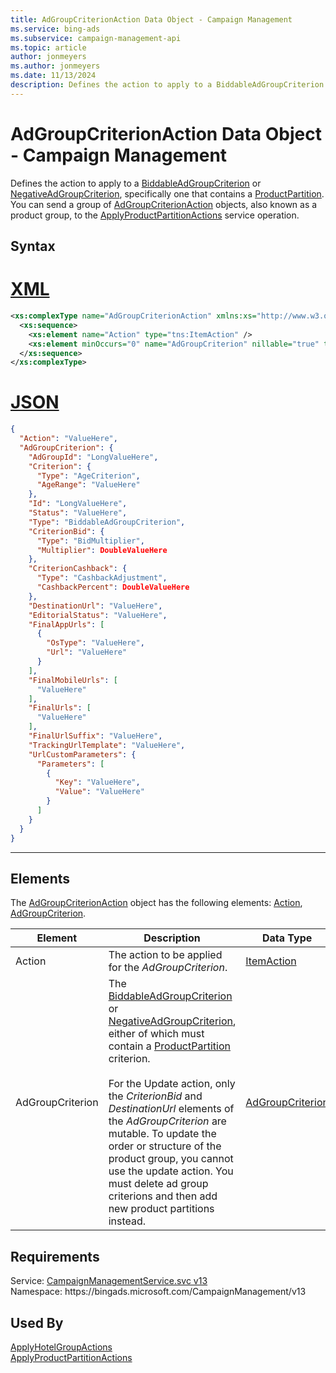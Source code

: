 ```yaml
---
title: AdGroupCriterionAction Data Object - Campaign Management
ms.service: bing-ads
ms.subservice: campaign-management-api
ms.topic: article
author: jonmeyers
ms.author: jonmeyers
ms.date: 11/13/2024
description: Defines the action to apply to a BiddableAdGroupCriterion or NegativeAdGroupCriterion, specifically one that contains a ProductPartition.
---
```

# AdGroupCriterionAction Data Object - Campaign Management
Defines the action to apply to a [BiddableAdGroupCriterion](biddableadgroupcriterion.md) or [NegativeAdGroupCriterion](negativeadgroupcriterion.md), specifically one that contains a [ProductPartition](productpartition.md). You can send a group of [AdGroupCriterionAction](adgroupcriterionaction.md) objects, also known as a product group, to the [ApplyProductPartitionActions](applyproductpartitionactions.md) service operation.

## Syntax

# [XML](#tab/xml)

```xml
<xs:complexType name="AdGroupCriterionAction" xmlns:xs="http://www.w3.org/2001/XMLSchema">
  <xs:sequence>
    <xs:element name="Action" type="tns:ItemAction" />
    <xs:element minOccurs="0" name="AdGroupCriterion" nillable="true" type="tns:AdGroupCriterion" />
  </xs:sequence>
</xs:complexType>
```

# [JSON](#tab/json)

```json
{
  "Action": "ValueHere",
  "AdGroupCriterion": {
    "AdGroupId": "LongValueHere",
    "Criterion": {
      "Type": "AgeCriterion",
      "AgeRange": "ValueHere"
    },
    "Id": "LongValueHere",
    "Status": "ValueHere",
    "Type": "BiddableAdGroupCriterion",
    "CriterionBid": {
      "Type": "BidMultiplier",
      "Multiplier": DoubleValueHere
    },
    "CriterionCashback": {
      "Type": "CashbackAdjustment",
      "CashbackPercent": DoubleValueHere
    },
    "DestinationUrl": "ValueHere",
    "EditorialStatus": "ValueHere",
    "FinalAppUrls": [
      {
        "OsType": "ValueHere",
        "Url": "ValueHere"
      }
    ],
    "FinalMobileUrls": [
      "ValueHere"
    ],
    "FinalUrls": [
      "ValueHere"
    ],
    "FinalUrlSuffix": "ValueHere",
    "TrackingUrlTemplate": "ValueHere",
    "UrlCustomParameters": {
      "Parameters": [
        {
          "Key": "ValueHere",
          "Value": "ValueHere"
        }
      ]
    }
  }
}
```

-----

## <a name="elements"></a>Elements

The [AdGroupCriterionAction](adgroupcriterionaction.md) object has the following elements: [Action](#action), [AdGroupCriterion](#adgroupcriterion).

|Element|Description|Data Type|
|-----------|---------------|-------------|
|<a name="action"></a>Action|The action to be applied for the *AdGroupCriterion*.|[ItemAction](itemaction.md)|
|<a name="adgroupcriterion"></a>AdGroupCriterion|The [BiddableAdGroupCriterion](biddableadgroupcriterion.md) or [NegativeAdGroupCriterion](negativeadgroupcriterion.md), either of which must contain a [ProductPartition](productpartition.md) criterion.<br/><br/>For the Update action, only the *CriterionBid* and *DestinationUrl* elements of the *AdGroupCriterion* are mutable. To update the order or structure of the product group, you cannot use the update action. You must delete ad group criterions and then add new product partitions instead.|[AdGroupCriterion](adgroupcriterion.md)|

## Requirements
Service: [CampaignManagementService.svc v13](https://campaign.api.bingads.microsoft.com/Api/Advertiser/CampaignManagement/v13/CampaignManagementService.svc)  
Namespace: https\://bingads.microsoft.com/CampaignManagement/v13  

## Used By
[ApplyHotelGroupActions](applyhotelgroupactions.md)  
[ApplyProductPartitionActions](applyproductpartitionactions.md)  
